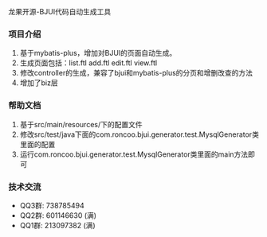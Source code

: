 龙果开源-BJUI代码自动生成工具

### 项目介绍
1. 基于mybatis-plus，增加对BJUI的页面自动生成。
2. 生成页面包括：list.ftl add.ftl edit.ftl view.ftl
3. 修改controller的生成，兼容了bjui和mybatis-plus的分页和增删改查的方法
4. 增加了biz层


### 帮助文档
1. 基于src/main/resources/下的配置文件
2. 修改src/test/java下面的com.roncoo.bjui.generator.test.MysqlGenerator类里面的配置
3. 运行com.roncoo.bjui.generator.test.MysqlGenerator类里面的main方法即可

### 技术交流
* QQ3群: 738785494
* QQ2群: 601146630 (满)
* QQ1群: 213097382 (满)
